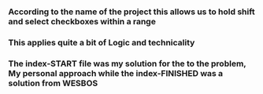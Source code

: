 ### According to the name of the project this allows us to hold shift and select checkboxes within a range

### This applies quite a bit of Logic and technicality 

### The index-START file was my solution for the to the problem, My personal approach while the index-FINISHED was a solution from WESBOS